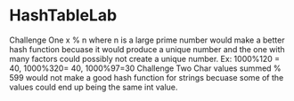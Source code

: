 # HashTableLab
Challenge One
x % n where n is a large prime number would make a better hash function becuase it would produce a unique number and the one with many factors could possibly not create a unique number. 
Ex: 1000%120 = 40, 1000%320= 40, 1000%97=30
Challenge Two
Char values summed % 599 would not make a good hash function for strings becuase some of the values could end up being the same int value.
